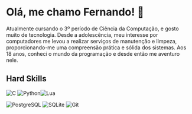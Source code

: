 # Olá, me chamo Fernando! 🧐

Atualmente cursando o 3º período de Ciência da Computação, e gosto muito de tecnologia. Desde a adolescência, meu interesse por computadores me levou a realizar serviços de manutenção e limpeza, proporcionando-me uma compreensão prática e sólida dos sistemas. Aos 18 anos, conheci o mundo da programação e desde então me aventuro nele. 


## Hard Skills

![C](https://img.shields.io/badge/C-000000?style=for-the-badge&logo=c&logoColor=white)   ![Python](https://img.shields.io/badge/python-000000?style=for-the-badge&logo=python&logoColor=white)![Lua](https://img.shields.io/badge/Lua-000000?style=for-the-badge&logo=lua&logoColor=white)

![PostgreSQL](https://img.shields.io/badge/PostgreSQL-000?style=for-the-badge&logo=postgresql&logoColor=white)
![SQLite](https://img.shields.io/badge/SQLite-000?style=for-the-badge&logo=sqlite&logoColor=white)
![Git](https://img.shields.io/badge/GIT-000000?style=for-the-badge&logo=git&logoColor=white)






